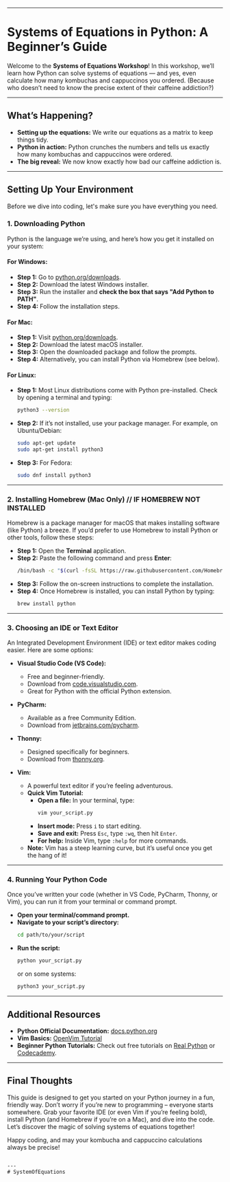 
---


# Systems of Equations in Python: A Beginner’s Guide

Welcome to the **Systems of Equations Workshop**! In this workshop, we’ll learn how Python can solve systems of equations — and yes, even calculate how many kombuchas and cappuccinos you ordered. (Because who doesn’t need to know the precise extent of their caffeine addiction?) 

---

## What’s Happening?

- **Setting up the equations:** We write our equations as a matrix to keep things tidy.
- **Python in action:** Python crunches the numbers and tells us exactly how many kombuchas and cappuccinos were ordered.
- **The big reveal:** We now know exactly how bad our caffeine addiction is.

---

## Setting Up Your Environment

Before we dive into coding, let's make sure you have everything you need.

### 1. **Downloading Python**

Python is the language we’re using, and here’s how you get it installed on your system:

#### **For Windows:**
- **Step 1:** Go to [python.org/downloads](https://www.python.org/downloads/).
- **Step 2:** Download the latest Windows installer.
- **Step 3:** Run the installer and **check the box that says "Add Python to PATH"**.
- **Step 4:** Follow the installation steps.

#### **For Mac:**
- **Step 1:** Visit [python.org/downloads](https://www.python.org/downloads/).
- **Step 2:** Download the latest macOS installer.
- **Step 3:** Open the downloaded package and follow the prompts.
- **Step 4:** Alternatively, you can install Python via Homebrew (see below).

#### **For Linux:**
- **Step 1:** Most Linux distributions come with Python pre-installed. Check by opening a terminal and typing:
  ```bash
  python3 --version

- **Step 2:** If it’s not installed, use your package manager. For example, on Ubuntu/Debian:
  ```bash
  sudo apt-get update
  sudo apt-get install python3
  ```
- **Step 3:** For Fedora:
  ```bash
  sudo dnf install python3
  ```

---

### 2. **Installing Homebrew (Mac Only) // IF HOMEBREW NOT INSTALLED**

Homebrew is a package manager for macOS that makes installing software (like Python) a breeze. If you’d prefer to use Homebrew to install Python or other tools, follow these steps:

- **Step 1:** Open the **Terminal** application.
- **Step 2:** Paste the following command and press **Enter**:
  ```bash
  /bin/bash -c "$(curl -fsSL https://raw.githubusercontent.com/Homebrew/install/HEAD/install.sh)"
  ```
- **Step 3:** Follow the on-screen instructions to complete the installation.
- **Step 4:** Once Homebrew is installed, you can install Python by typing:
  ```bash
  brew install python
  ```

---

### 3. **Choosing an IDE or Text Editor**

An Integrated Development Environment (IDE) or text editor makes coding easier. Here are some options:

- **Visual Studio Code (VS Code):**
  - Free and beginner-friendly.
  - Download from [code.visualstudio.com](https://code.visualstudio.com/).
  - Great for Python with the official Python extension.

- **PyCharm:**
  - Available as a free Community Edition.
  - Download from [jetbrains.com/pycharm](https://www.jetbrains.com/pycharm/download/).

- **Thonny:**
  - Designed specifically for beginners.
  - Download from [thonny.org](https://thonny.org/).

- **Vim:**
  - A powerful text editor if you’re feeling adventurous.
  - **Quick Vim Tutorial:**
    - **Open a file:** In your terminal, type:
      ```bash
      vim your_script.py
      ```
    - **Insert mode:** Press `i` to start editing.
    - **Save and exit:** Press `Esc`, type `:wq`, then hit `Enter`.
    - **For help:** Inside Vim, type `:help` for more commands.
  - **Note:** Vim has a steep learning curve, but it’s useful once you get the hang of it!

---

### 4. **Running Your Python Code**

Once you’ve written your code (whether in VS Code, PyCharm, Thonny, or Vim), you can run it from your terminal or command prompt.

- **Open your terminal/command prompt.**
- **Navigate to your script’s directory:**
  ```bash
  cd path/to/your/script
  ```
- **Run the script:**
  ```bash
  python your_script.py
  ```
  or on some systems:
  ```bash
  python3 your_script.py
  ```

---

## Additional Resources

- **Python Official Documentation:** [docs.python.org](https://docs.python.org/)
- **Vim Basics:** [OpenVim Tutorial](https://www.openvim.com/tutorial.html)
- **Beginner Python Tutorials:** Check out free tutorials on [Real Python](https://realpython.com/) or [Codecademy](https://www.codecademy.com/learn/learn-python-3).

---

## Final Thoughts

This guide is designed to get you started on your Python journey in a fun, friendly way. Don’t worry if you’re new to programming – everyone starts somewhere. Grab your favorite IDE (or even Vim if you’re feeling bold), install Python (and Homebrew if you’re on a Mac), and dive into the code. Let’s discover the magic of solving systems of equations together!

Happy coding, and may your kombucha and cappuccino calculations always be precise!
```

---
# SystemOfEquations
